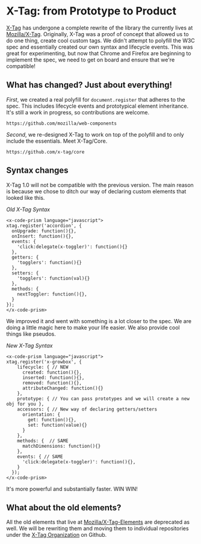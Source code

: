 # X-Tag: from Prototype to Product

[X-Tag](https://github.com/x-tag/core) has undergone a complete rewrite of the library the currently lives at [Mozilla/X-Tag](https://github.com/mozilla/x-tag).  Originally, X-Tag was a proof of concept that allowed us to do one thing, create cool custom tags.  We didn't attempt to polyfill the W3C spec and essentially created our own syntax and lifecycle events.  This was great for experimenting, but now that Chrome and Firefox are beginning to implement the spec, we need to get on board and ensure that we're compatible!


## What has changed? Just about everything!


*First*, we created a real polyfill for `document.register` that adheres to the spec.  This includes lifecycle events and prototypical element inheritance.  It's still a work in progress, so contributions are welcome.

```
https://github.com/mozilla/web-components
```

*Second*, we re-designed X-Tag to work on top of the polyfill and to only include the essentials.  Meet X-Tag/Core.

```
https://github.com/x-tag/core
```

## Syntax changes

X-Tag 1.0 will not be compatible with the previous version.  The main reason is because we chose to ditch our way of declaring custom elements that looked like this.

*Old X-Tag Syntax*
```
<x-code-prism language="javascript">
xtag.register('accordion', {
  onUpgrade: function(){},
  onInsert: function(){},
  events: {
    'click:delegate(x-toggler)': function(){}
  },
  getters: {
    'togglers': function(){}
  },
  setters: {
    'togglers': function(val){}
  },
  methods: {
    nextToggler: function(){},
  }
});
</x-code-prism>
```

We improved it and went with something is a lot closer to the spec.  We are doing a little magic here to make your life easier.  We also provide cool things like pseudos.

*New X-Tag Syntax*
```
<x-code-prism language="javascript">
xtag.register('x-growbox', {
    lifecycle: { // NEW
      created: function(){},
      inserted: function(){},
      removed: function(){},
      attributeChanged: function(){}
    },
    prototype: { // You can pass prototypes and we will create a new obj for you },
    accessors: { // New way of declaring getters/setters
      orientation: {
        get: function(){},
        set: function(value){}
      }
    },
    methods: {  // SAME
      matchDimensions: function(){}
    },
    events: { // SAME 
      'click:delegate(x-toggler)': function(){}, 
    }
  });
</x-code-prism>
```
It's more powerful and substantially faster. WIN WIN!



## What about the old elements?

All the old elements that live at [Mozilla/X-Tag-Elements](https://github.com/mozilla/x-tag-elements) are deprecated as well.  We will be rewriting them and moving them to individual repositories under the [X-Tag Organization](https://github.com/x-tag) on Github.

